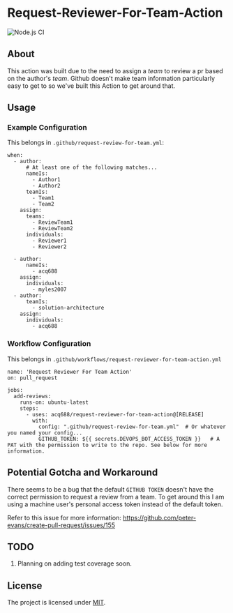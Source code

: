 # Request-Reviewer-For-Team-Action

![Node.js CI](https://github.com/acq688/Request-Reviewer-For-Team-Action/workflows/Node.js%20CI/badge.svg)

## About
This action was built due to the need to assign a *team* to review a pr based on the author's *team*. Github doesn't make team information particularly easy to get to so we've built this Action to get around that.  

## Usage

### Example Configuration

This belongs in `.github/request-review-for-team.yml`:

```
when:
  - author:
      # At least one of the following matches...
      nameIs:
        - Author1
        - Author2
      teamIs:
        - Team1
        - Team2
    assign:
      teams:
        - ReviewTeam1
        - ReviewTeam2
      individuals:
        - Reviewer1
        - Reviewer2

  - author: 
      nameIs: 
        - acq688
    assign:
      individuals:
        - myles2007
  - author: 
      teamIs: 
        - solution-architecture
    assign:
      individuals:
        - acq688
```

### Workflow Configuration

This belongs in `.github/workflows/request-reviewer-for-team-action.yml`

```
name: 'Request Reviewer For Team Action'
on: pull_request

jobs:
  add-reviews:
    runs-on: ubuntu-latest
    steps:
      - uses: acq688/request-reviewer-for-team-action@[RELEASE]
        with:
          config: ".github/request-review-for-team.yml"  # Or whatever you named your config...
          GITHUB_TOKEN: ${{ secrets.DEVOPS_BOT_ACCESS_TOKEN }}   # A PAT with the permission to write to the repo. See below for more information.
```

## Potential Gotcha and Workaround
There seems to be a bug that the default `GITHUB TOKEN` doesn't have the correct permission to request a review from a team. To get around this I am using a machine user's personal access token instead of the default token.

Refer to this issue for more information: https://github.com/peter-evans/create-pull-request/issues/155

## TODO
1. Planning on adding test coverage soon.

## License
The project is licensed under [MIT](https://github.com/acq688/Request-Reviewer-For-Team-Action/blob/master/LICENSE).
